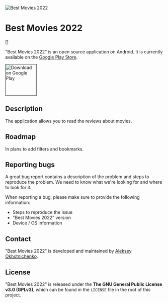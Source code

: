 ![Best Movies 2022]()

# Best Movies 2022

[![]()]

"Best Movies 2022" is an open source application on Android. It is currently available on the [Google Play Store]().

<a href=""><img src="https://play.google.com/intl/en_us/badges/images/generic/en_badge_web_generic.png" alt="Download on Google Play" height="100"></a>

## Description

The application allows you to read the reviews about movies.

## Roadmap

In plans to add filters and bookmarks.

## Reporting bugs

A great bug report contains a description of the problem and steps to reproduce the problem. We need to know what we're looking for and where to look for it.

When reporting a bug, please make sure to provide the following information:
- Steps to reproduce the issue
- "Best Movies 2022" version
- Device / OS information

## Contact

"Best Movies 2022" is developed and maintained by [Aleksey Okhotnichenko](https://github.com/alekseyHunter).

## License

"Best Movies 2022" is released under the **The GNU General Public License v3.0 (GPLv3)**, which can be found in the `LICENSE` file in the root of this project.
